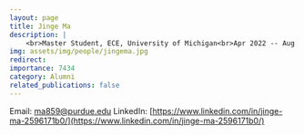 ```yaml
---
layout: page
title: Jinge Ma
description: |
    <br>Master Student, ECE, University of Michigan<br>Apr 2022 -- Aug 2023<br><span style='color:blue'>PhD Student, Purdue University</span>
img: assets/img/people/jingema.jpg
redirect: 
importance: 7434
category: Alumni
related_publications: false
---
```

Email: [ma859@purdue.edu](mailto:ma859@purdue.edu)
LinkedIn: [https://www.linkedin.com/in/jinge-ma-2596171b0/](https://www.linkedin.com/in/jinge-ma-2596171b0/)
